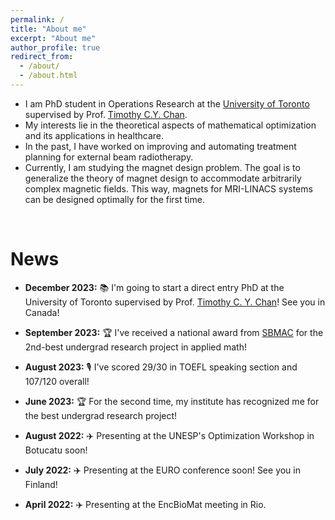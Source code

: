 ```yaml
---
permalink: /
title: "About me"
excerpt: "About me"
author_profile: true
redirect_from: 
  - /about/
  - /about.html
---
```



- I am PhD student in Operations Research at the [University of Toronto](https://www.utoronto.ca/) supervised by Prof. [Timothy C.Y. Chan](https://chan.mie.utoronto.ca/).
- My interests lie in the theoretical aspects of mathematical optimization and its applications in healthcare.
- In the past, I have worked on improving and automating treatment planning for external beam radiotherapy.
- Currently, I am studying the magnet design problem. The goal is to generalize the theory of magnet design to accommodate arbitrarily complex magnetic fields. This way, magnets for MRI-LINACS systems can be designed optimally for the first time.



<br>

# **News**

- **December 2023:** 📚 I'm going to start a direct entry PhD at the University of Toronto supervised by Prof. [Timothy C. Y. Chan](https://chan.mie.utoronto.ca/)! See you in Canada!

- **September 2023:** 🏆 I've received a national award from [SBMAC](https://www.sbmac.org.br/premio-iniciacao-cientifica/) for the 2nd-best undergrad research project in applied math!

- **August 2023:** 🎙️ I've scored 29/30 in TOEFL speaking section and 107/120 overall!

- **June 2023:** 🏆 For the second time, my institute has recognized me for the best undergrad research project!

- **August 2022:** ✈️ Presenting at the UNESP's Optimization Workshop in Botucatu soon!

- **July 2022:** ✈️ Presenting at the EURO conference soon! See you in Finland!

- **April 2022:** ✈️ Presenting at the EncBioMat meeting in Rio.

<br>

<br>

<br>

<br>

<!---
<div style="text-align: center;">
  Accesses to this website in the last thirty days:
</div>

<script type='text/javascript' id='clustrmaps' src='//cdn.clustrmaps.com/map_v2.js?cl=ffffff&w=a&t=tt&d=jly5PbL24qrN6G0jQChKIjqNHiRrn7DuWSqT36LFAVA'></script>
-->


